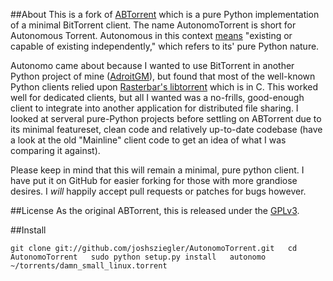 ##About
This is a fork of [ABTorrent](http://code.google.com/p/abtorrent/) which is a
pure Python implementation of a minimal BitTorrent client. The name 
AutonomoTorrent is short for Autonomous Torrent.  Autonomous in this context 
[means](http://www.merriam-webster.com/dictionary/autonomous) "existing or
capable of existing independently," which refers to its' pure Python nature.  
    
Autonomo came about because I wanted to use BitTorrent in another Python
project of mine ([AdroitGM](https://github.com/joshsziegler/AdroitGM)), but 
found that most of the well-known Python clients relied upon
[Rasterbar's libtorrent](http://www.rasterbar.com/products/libtorrent/) which
is in C.  This worked well for dedicated clients, but all I wanted was a
no-frills, good-enough client to integrate into another application for
distributed file sharing.  I looked at serveral pure-Python projects before
settling on ABTorrent due to its minimal featureset, clean code and relatively 
up-to-date codebase (have a look at the old "Mainline" client code to get an 
idea of what I was comparing it against).  
  
Please keep in mind that this will remain a minimal, pure python client.  I 
have put it on GitHub for easier forking for those with more grandiose 
desires.  I *will* happily accept pull requests or patches for bugs however.  

##License 
As the original ABTorrent, this is released under the
[GPLv3](http://www.gnu.org/licenses/gpl.html).

##Install

`
git clone git://github.com/joshsziegler/AutonomoTorrent.git  
cd AutonomoTorrent  
sudo python setup.py install  
autonomo ~/torrents/damn_small_linux.torrent  
`



